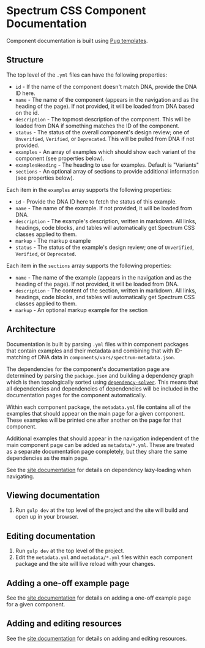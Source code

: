 # Spectrum CSS Component Documentation

Component documentation is built using [Pug templates](https://pugjs.org/api/getting-started.html).

## Structure

The top level of the `.yml` files can have the following properties:

-   `id` - If the name of the component doesn't match DNA, provide the DNA ID here.
-   `name` - The name of the component (appears in the navigation and as the heading of the page). If not provided, it will be loaded from DNA based on the id.
-   `description` - The topmost description of the component. This will be loaded from DNA if something matches the ID of the component.
-   `status` - The status of the overall component's design review; one of `Unverified`, `Verified`, or `Deprecated`. This will be pulled from DNA if not provided.
-   `examples` - An array of examples which should show each variant of the component (see properties below).
-   `examplesHeading` - The heading to use for examples. Default is "Variants"
-   `sections` - An optional array of sections to provide additional information (see properties below).

Each item in the `examples` array supports the following properties:

-   `id` - Provide the DNA ID here to fetch the status of this example.
-   `name` - The name of the example. If not provided, it will be loaded from DNA.
-   `description` - The example's description, written in markdown. All links, headings, code blocks, and tables will automatically get Spectrum CSS classes applied to them.
-   `markup` - The markup example
-   `status` - The status of the example's design review; one of `Unverified`, `Verified`, or `Deprecated`.

Each item in the `sections` array supports the following properties:

-   `name` - The name of the example (appears in the navigation and as the heading of the page). If not provided, it will be loaded from DNA.
-   `description` - The content of the section, written in markdown. All links, headings, code blocks, and tables will automatically get Spectrum CSS classes applied to them.
-   `markup` - An optional markup example for the section

## Architecture

Documentation is built by parsing `.yml` files within component packages that contain examples and their metadata and combining that with ID-matching of DNA data in `components/vars/spectrum-metadata.json`.

The dependencies for the component's documentation page are determined by parsing the `package.json` and building a dependency graph which is then topologically sorted using [`dependency-solver`](https://www.npmjs.com/package/dependency-solver). This means that all dependencies and dependencies of dependencies will be included in the documentation pages for the component automatically.

Within each component package, the `metadata.yml` file contains all of the examples that should appear on the main page for a given component. These examples will be printed one after another on the page for that component.

Additional examples that should appear in the navigation independent of the main component page can be added as `metadata/*.yml`. These are treated as a separate documentation page completely, but they share the same dependencies as the main page.

See the [site documentation](../site/README.md) for details on dependency lazy-loading when navigating.

## Viewing documentation

1. Run `gulp dev` at the top level of the project and the site will build and open up in your browser.

## Editing documentation

1. Run `gulp dev` at the top level of the project.
2. Edit the `metadata.yml` and `metadata/*.yml` files within each component package and the site will live reload with your changes.

## Adding a one-off example page

See the [site documentation](../site/README.md) for details on adding a one-off example page for a given component.

## Adding and editing resources

See the [site documentation](../site/README.md) for details on adding and editing resources.
